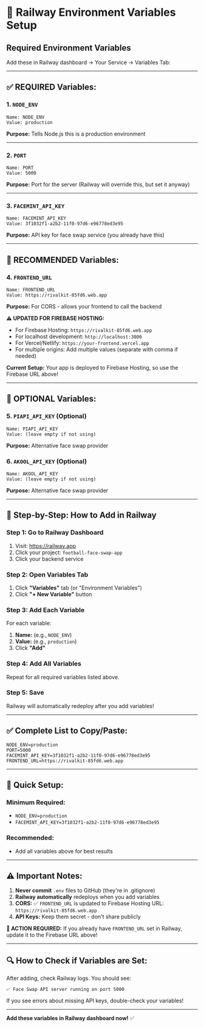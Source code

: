 # 🔐 Railway Environment Variables Setup

## Required Environment Variables

Add these in Railway dashboard → Your Service → Variables Tab:

---

## ✅ **REQUIRED** Variables:

### 1. `NODE_ENV`
```
Name: NODE_ENV
Value: production
```
**Purpose:** Tells Node.js this is a production environment

---

### 2. `PORT`
```
Name: PORT
Value: 5000
```
**Purpose:** Port for the server (Railway will override this, but set it anyway)

---

### 3. `FACEMINT_API_KEY`
```
Name: FACEMINT_API_KEY
Value: 3f1032f1-a2b2-11f0-97d6-e96778ed3e95
```
**Purpose:** API key for face swap service (you already have this)

---

## 📱 **RECOMMENDED** Variables:

### 4. `FRONTEND_URL`
```
Name: FRONTEND_URL
Value: https://rivalkit-85fd6.web.app
```
**Purpose:** For CORS - allows your frontend to call the backend

**⚠️ UPDATED FOR FIREBASE HOSTING:**
- For Firebase Hosting: `https://rivalkit-85fd6.web.app`
- For localhost development: `http://localhost:3000`
- For Vercel/Netlify: `https://your-frontend.vercel.app`
- For multiple origins: Add multiple values (separate with comma if needed)

**Current Setup:** Your app is deployed to Firebase Hosting, so use the Firebase URL above!

---

## 🔑 **OPTIONAL** Variables:

### 5. `PIAPI_API_KEY` (Optional)
```
Name: PIAPI_API_KEY
Value: (leave empty if not using)
```
**Purpose:** Alternative face swap provider

### 6. `AKOOL_API_KEY` (Optional)
```
Name: AKOOL_API_KEY
Value: (leave empty if not using)
```
**Purpose:** Alternative face swap provider

---

## 📝 Step-by-Step: How to Add in Railway

### Step 1: Go to Railway Dashboard
1. Visit: https://railway.app
2. Click your project: `football-face-swap-app`
3. Click your backend service

### Step 2: Open Variables Tab
1. Click **"Variables"** tab (or "Environment Variables")
2. Click **"+ New Variable"** button

### Step 3: Add Each Variable
For each variable:
1. **Name:** (e.g., `NODE_ENV`)
2. **Value:** (e.g., `production`)
3. Click **"Add"**

### Step 4: Add All Variables
Repeat for all required variables listed above.

### Step 5: Save
Railway will automatically redeploy after you add variables!

---

## ✅ Complete List to Copy/Paste:

```
NODE_ENV=production
PORT=5000
FACEMINT_API_KEY=3f1032f1-a2b2-11f0-97d6-e96778ed3e95
FRONTEND_URL=https://rivalkit-85fd6.web.app
```

---

## 🎯 Quick Setup:

### Minimum Required:
- `NODE_ENV=production`
- `FACEMINT_API_KEY=3f1032f1-a2b2-11f0-97d6-e96778ed3e95`

### Recommended:
- Add all variables above for best results

---

## ⚠️ Important Notes:

1. **Never commit** `.env` files to GitHub (they're in .gitignore)
2. **Railway automatically** redeploys when you add variables
3. **CORS:** ✅ `FRONTEND_URL` is updated to Firebase Hosting URL: `https://rivalkit-85fd6.web.app`
4. **API Keys:** Keep them secret - don't share publicly

**🔄 ACTION REQUIRED:** If you already have `FRONTEND_URL` set in Railway, update it to the Firebase URL above!

---

## 🔍 How to Check if Variables are Set:

After adding, check Railway logs. You should see:
```
✅ Face Swap API server running on port 5000
```

If you see errors about missing API keys, double-check your variables!

---

**Add these variables in Railway dashboard now!** ✅



